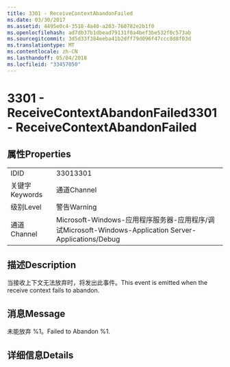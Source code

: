 ```yaml
---
title: 3301 - ReceiveContextAbandonFailed
ms.date: 03/30/2017
ms.assetid: 4495e0c4-3518-4a40-a203-760782e2b1f0
ms.openlocfilehash: ad7db37b1dbead79131f0a4bef3be532f0c573ab
ms.sourcegitcommit: 3d5d33f384eeba41b2dff79d096f47ccc8d8f03d
ms.translationtype: MT
ms.contentlocale: zh-CN
ms.lasthandoff: 05/04/2018
ms.locfileid: "33457050"
---
```

# <a name="3301---receivecontextabandonfailed"></a><span data-ttu-id="c31c6-102">3301 - ReceiveContextAbandonFailed</span><span class="sxs-lookup"><span data-stu-id="c31c6-102">3301 - ReceiveContextAbandonFailed</span></span>
## <a name="properties"></a><span data-ttu-id="c31c6-103">属性</span><span class="sxs-lookup"><span data-stu-id="c31c6-103">Properties</span></span>  
  
|||  
|-|-|  
|<span data-ttu-id="c31c6-104">ID</span><span class="sxs-lookup"><span data-stu-id="c31c6-104">ID</span></span>|<span data-ttu-id="c31c6-105">3301</span><span class="sxs-lookup"><span data-stu-id="c31c6-105">3301</span></span>|  
|<span data-ttu-id="c31c6-106">关键字</span><span class="sxs-lookup"><span data-stu-id="c31c6-106">Keywords</span></span>|<span data-ttu-id="c31c6-107">通道</span><span class="sxs-lookup"><span data-stu-id="c31c6-107">Channel</span></span>|  
|<span data-ttu-id="c31c6-108">级别</span><span class="sxs-lookup"><span data-stu-id="c31c6-108">Level</span></span>|<span data-ttu-id="c31c6-109">警告</span><span class="sxs-lookup"><span data-stu-id="c31c6-109">Warning</span></span>|  
|<span data-ttu-id="c31c6-110">通道</span><span class="sxs-lookup"><span data-stu-id="c31c6-110">Channel</span></span>|<span data-ttu-id="c31c6-111">Microsoft-Windows-应用程序服务器-应用程序/调试</span><span class="sxs-lookup"><span data-stu-id="c31c6-111">Microsoft-Windows-Application Server-Applications/Debug</span></span>|  
  
## <a name="description"></a><span data-ttu-id="c31c6-112">描述</span><span class="sxs-lookup"><span data-stu-id="c31c6-112">Description</span></span>  
 <span data-ttu-id="c31c6-113">当接收上下文无法放弃时，将发出此事件。</span><span class="sxs-lookup"><span data-stu-id="c31c6-113">This event is emitted when the receive context fails to abandon.</span></span>  
  
## <a name="message"></a><span data-ttu-id="c31c6-114">消息</span><span class="sxs-lookup"><span data-stu-id="c31c6-114">Message</span></span>  
 <span data-ttu-id="c31c6-115">未能放弃 %1。</span><span class="sxs-lookup"><span data-stu-id="c31c6-115">Failed to Abandon %1.</span></span>  
  
## <a name="details"></a><span data-ttu-id="c31c6-116">详细信息</span><span class="sxs-lookup"><span data-stu-id="c31c6-116">Details</span></span>
